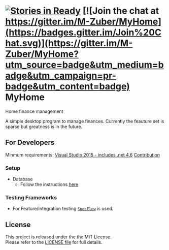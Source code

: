 [![Stories in Ready](https://badge.waffle.io/M-Zuber/MyHome.png?label=ready&title=Ready)](https://waffle.io/M-Zuber/MyHome) [![Join the chat at https://gitter.im/M-Zuber/MyHome](https://badges.gitter.im/Join%20Chat.svg)](https://gitter.im/M-Zuber/MyHome?utm_source=badge&utm_medium=badge&utm_campaign=pr-badge&utm_content=badge)
MyHome
==========

Home finance management

A simple desktop program to manage finances. Currently the feauture set is sparse but greatness is in the future.

## For Developers

Minmum requirements:
[Visual Studio 2015 - includes .net 4.6](https://www.visualstudio.com/en-us/products/visual-studio-community-vs.aspx)
[Contribution]()

### Setup
- Database
  - Follow the instructions [here](../Docs/GettingStarted.md)

### Testing Frameworks
- For Feature/Integration testing [`SpecFlow`](http://www.specflow.org/) is used.

## License

This project is released under the the MIT License. <br/> Please refer to the [LICENSE file](LICENSE) for full details.
